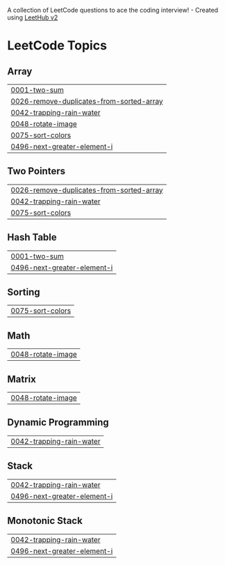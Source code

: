 A collection of LeetCode questions to ace the coding interview! - Created using [LeetHub v2](https://github.com/arunbhardwaj/LeetHub-2.0)
<!---LeetCode Topics Start-->
# LeetCode Topics
## Array
|  |
| ------- |
| [0001-two-sum](https://github.com/urshashi09/Leetcode/tree/master/0001-two-sum) |
| [0026-remove-duplicates-from-sorted-array](https://github.com/urshashi09/Leetcode/tree/master/0026-remove-duplicates-from-sorted-array) |
| [0042-trapping-rain-water](https://github.com/urshashi09/Leetcode/tree/master/0042-trapping-rain-water) |
| [0048-rotate-image](https://github.com/urshashi09/Leetcode/tree/master/0048-rotate-image) |
| [0075-sort-colors](https://github.com/urshashi09/Leetcode/tree/master/0075-sort-colors) |
| [0496-next-greater-element-i](https://github.com/urshashi09/Leetcode/tree/master/0496-next-greater-element-i) |
## Two Pointers
|  |
| ------- |
| [0026-remove-duplicates-from-sorted-array](https://github.com/urshashi09/Leetcode/tree/master/0026-remove-duplicates-from-sorted-array) |
| [0042-trapping-rain-water](https://github.com/urshashi09/Leetcode/tree/master/0042-trapping-rain-water) |
| [0075-sort-colors](https://github.com/urshashi09/Leetcode/tree/master/0075-sort-colors) |
## Hash Table
|  |
| ------- |
| [0001-two-sum](https://github.com/urshashi09/Leetcode/tree/master/0001-two-sum) |
| [0496-next-greater-element-i](https://github.com/urshashi09/Leetcode/tree/master/0496-next-greater-element-i) |
## Sorting
|  |
| ------- |
| [0075-sort-colors](https://github.com/urshashi09/Leetcode/tree/master/0075-sort-colors) |
## Math
|  |
| ------- |
| [0048-rotate-image](https://github.com/urshashi09/Leetcode/tree/master/0048-rotate-image) |
## Matrix
|  |
| ------- |
| [0048-rotate-image](https://github.com/urshashi09/Leetcode/tree/master/0048-rotate-image) |
## Dynamic Programming
|  |
| ------- |
| [0042-trapping-rain-water](https://github.com/urshashi09/Leetcode/tree/master/0042-trapping-rain-water) |
## Stack
|  |
| ------- |
| [0042-trapping-rain-water](https://github.com/urshashi09/Leetcode/tree/master/0042-trapping-rain-water) |
| [0496-next-greater-element-i](https://github.com/urshashi09/Leetcode/tree/master/0496-next-greater-element-i) |
## Monotonic Stack
|  |
| ------- |
| [0042-trapping-rain-water](https://github.com/urshashi09/Leetcode/tree/master/0042-trapping-rain-water) |
| [0496-next-greater-element-i](https://github.com/urshashi09/Leetcode/tree/master/0496-next-greater-element-i) |
<!---LeetCode Topics End-->
